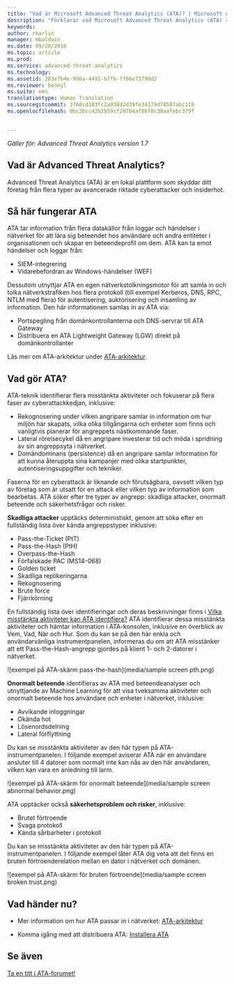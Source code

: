 ```yaml
---
title: "Vad är Microsoft Advanced Threat Analytics (ATA)? | Microsoft ATA"
description: "Förklarar vad Microsoft Advanced Threat Analytics (ATA) är och vilka typer av misstänkta aktiviteter det kan upptäcka"
keywords: 
author: rkarlin
manager: mbaldwin
ms.date: 09/28/2016
ms.topic: article
ms.prod: 
ms.service: advanced-threat-analytics
ms.technology: 
ms.assetid: 283e7b4e-996a-4491-b7f6-ff06e73790d2
ms.reviewer: bennyl
ms.suite: ems
translationtype: Human Translation
ms.sourcegitcommit: 3768cd103fc2a938d2d39fe34179d74587abc118
ms.openlocfilehash: 0bc2bcc42b2b59cf297b4af86f0c38aafebc379f


---
```


*Gäller för: Advanced Threat Analytics version 1.7*


## Vad är Advanced Threat Analytics?
Advanced Threat Analytics (ATA) är en lokal plattform som skyddar ditt företag från flera typer av avancerade riktade cyberattacker och insiderhot.

## Så här fungerar ATA
ATA tar information från flera datakällor från loggar och händelser i nätverket för att lära sig beteendet hos användare och andra entiteter i organisationen och skapar en beteendeprofil om dem.
ATA kan ta emot händelser och loggar från:

-   SIEM-integrering
-   Vidarebefordran av Windows-händelser (WEF)

Dessutom utnyttjar ATA en egen nätverkstolkningsmotor för att samla in och tolka nätverkstrafiken hos flera protokoll (till exempel Kerberos, DNS, RPC, NTLM med flera) för autentisering, auktorisering och insamling av information. Den här informationen samlas in av ATA via:

-   Portspegling från domänkontrollanterna och DNS-servrar till ATA Gateway
-   Distribuera en ATA Lightweight Gateway (LGW) direkt på domänkontrollanter

Läs mer om ATA-arkitektur under [ATA-arkitektur](/advanced-threat-analytics/plan-design/ata-architecture).

## Vad gör ATA?

ATA-teknik identifierar flera misstänkta aktiviteter och fokuserar på flera faser av cyberattackkedjan, inklusive:

-   Rekognosering under vilken angripare samlar in information om hur miljön har skapats, vilka olika tillgångarna och enheter som finns och vanligtvis planerar för angreppets nästkommande faser.
-   Lateral rörelsecykel då en angripare investerar tid och möda i spridning av sin angreppsyta i nätverket.
-   Domändominans (persistence) då en angripare samlar information för att kunna återuppta sina kampanjer med olika startpunkter, autentiseringsuppgifter och tekniker. 

Faserna för en cyberattack är liknande och förutsägbara, oavsett vilken typ av företag som är utsatt för en attack eller vilken typ av information som bearbetas.
ATA söker efter tre typer av angrepp: skadliga attacker, onormalt beteende och säkerhetsfrågor och risker.

**Skadliga attacker** upptäcks deterministiskt, genom att söka efter en fullständig lista över kända angreppstyper inklusive:

-   Pass-the-Ticket (PtT)
-   Pass-the-Hash (PtH)
-   Overpass-the-Hash
-   Förfalskade PAC (MS14-068)
-   Golden ticket
-   Skadliga replikeringarna
-   Rekognosering
-   Brute force
-   Fjärrkörning

En fullständig lista över identifieringar och deras beskrivningar finns i [Vilka misstänkta aktiviteter kan ATA identifiera?](ata-threats.md)
ATA identifierar dessa misstänkta aktiviteter och hämtar information i ATA-konsolen, inklusive en överblick av Vem, Vad, När och Hur. Som du kan se på den här enkla och användarvänliga instrumentpanelen, informeras du om att ATA misstänker att ett Pass-the-Hash-angrepp gjordes på klient 1- och 2-datorer i nätverket.

 ![exempel på ATA-skärm pass-the-hash](media/sample screen pth.png)

**Onormalt beteende** identifieras av ATA med beteendeanalyser och utnyttjande av Machine Learning för att visa tveksamma aktiviteter och onormalt beteende hos användare och enheter i nätverket, inklusive:

-   Avvikande inloggningar
-   Okända hot
-   Lösenordsdelning
-   Lateral förflyttning


Du kan se misstänkta aktiviteter av den här typen på ATA-instrumentpanelen. I följande exempel aviserar ATA när en användare ansluter till 4 datorer som normalt inte kan nås av den här användaren, vilken kan vara en anledning till larm.

 ![exempel på ATA-skärm för onormalt beteende](media/sample screen abnormal behavior.png) 

ATA upptäcker också **säkerhetsproblem och risker**, inklusive:

-   Brutet förtroende
-   Svaga protokoll
-   Kända sårbarheter i protokoll

Du kan se misstänkta aktiviteter av den här typen på ATA-instrumentpanelen. I följande exempel låter ATA dig veta att det finns en bruten förtroenderelation mellan en dator i nätverket och domänen.

  ![exempel på ATA-skärm för bruten förtroende](media/sample screen broken trust.png)


## Vad händer nu?

-   Mer information om hur ATA passar in i nätverket: [ATA-arkitektur](/advanced-threat-analytics/plan-design/ata-architecture)

-   Komma igång med att distribuera ATA: [Installera ATA](/advanced-threat-analytics/deploy-use/install-ata)

## Se även
[Ta en titt i ATA-forumet!](https://social.technet.microsoft.com/Forums/security/home?forum=mata)



<!--HONumber=Oct16_HO2-->


